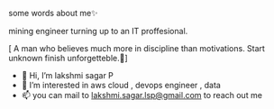 some words about me✨

mining engineer turning up to an IT proffesional.
 
 [ A man who believes much more in discipline than motivations.
   Start unknown finish unforgetteble.🦣]
- 👋 Hi, I’m lakshmi sagar P
- 👀 I’m interested in aws cloud , devops engineer , data
- 📫 you can mail to lakshmi.sagar.lsp@gmail.com to reach out me

<!---
Lsagar97/Lsagar97 is a ✨ special ✨ repository because its `README.md` (this file) appears on your GitHub profile.
You can click the Preview link to take a look at your changes.
--->
